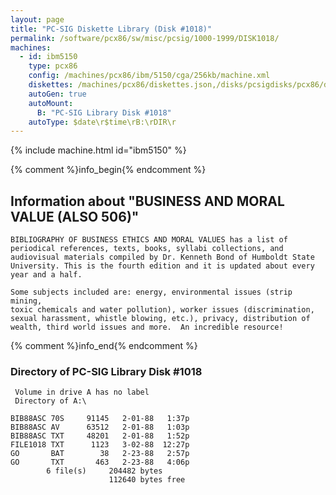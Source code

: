 ```yaml
---
layout: page
title: "PC-SIG Diskette Library (Disk #1018)"
permalink: /software/pcx86/sw/misc/pcsig/1000-1999/DISK1018/
machines:
  - id: ibm5150
    type: pcx86
    config: /machines/pcx86/ibm/5150/cga/256kb/machine.xml
    diskettes: /machines/pcx86/diskettes.json,/disks/pcsigdisks/pcx86/diskettes.json
    autoGen: true
    autoMount:
      B: "PC-SIG Library Disk #1018"
    autoType: $date\r$time\rB:\rDIR\r
---
```


{% include machine.html id="ibm5150" %}

{% comment %}info_begin{% endcomment %}

## Information about "BUSINESS AND MORAL VALUE (ALSO 506)"

    BIBLIOGRAPHY OF BUSINESS ETHICS AND MORAL VALUES has a list of
    periodical references, texts, books, syllabi collections, and
    audiovisual materials compiled by Dr. Kenneth Bond of Humboldt State
    University. This is the fourth edition and it is updated about every
    year and a half.
    
    Some subjects included are: energy, environmental issues (strip mining,
    toxic chemicals and water pollution), worker issues (discrimination,
    sexual harassment, whistle blowing, etc.), privacy, distribution of
    wealth, third world issues and more.  An incredible resource!
{% comment %}info_end{% endcomment %}


### Directory of PC-SIG Library Disk #1018

     Volume in drive A has no label
     Directory of A:\

    BIB88ASC 70S     91145   2-01-88   1:37p
    BIB88ASC AV      63512   2-01-88   1:03p
    BIB88ASC TXT     48201   2-01-88   1:52p
    FILE1018 TXT      1123   3-02-88  12:27p
    GO       BAT        38   2-23-88   2:57p
    GO       TXT       463   2-23-88   4:06p
            6 file(s)     204482 bytes
                          112640 bytes free
